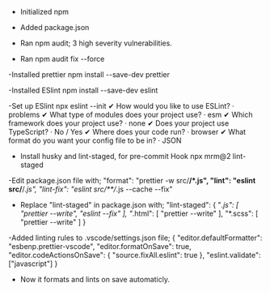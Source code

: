 - Initialized npm

- Added package.json

- Ran npm audit;
  3 high severity vulnerabilities.

- Ran npm audit fix --force

-Installed prettier
npm install --save-dev prettier

-Installed ESlint
npm install --save-dev eslint

-Set up ESlint
npx eslint --init
✔ How would you like to use ESLint? · problems
✔ What type of modules does your project use? · esm
✔ Which framework does your project use? · none
✔ Does your project use TypeScript? · No / Yes
✔ Where does your code run? · browser
✔ What format do you want your config file to be in? · JSON

- Install husky and lint-staged, for pre-commit Hook
  npx mrm@2 lint-staged

-Edit package.json file with;
"format": "prettier -w src/**/\*.js",
"lint": "eslint src/**/_.js",
"lint-fix": "eslint src/\*\*/_.js --cache --fix"

- Replace "lint-staged" in package.json with;
  "lint-staged": {
  "_.js": [
  "prettier --write",
  "eslint --fix"
  ],
  "_.html": [
  "prettier --write"
  ],
  "\*.scss": [
  "prettier --write"
  ]
  }

-Added linting rules to .vscode/settings.json file;
{
"editor.defaultFormatter": "esbenp.prettier-vscode",
"editor.formatOnSave": true,
"editor.codeActionsOnSave": {
"source.fixAll.eslint": true
},
"eslint.validate": ["javascript"]
}

- Now it formats and lints on save automaticly.
